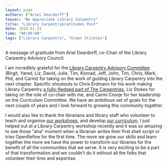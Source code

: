 ```yaml
---
layout: page
authors: ["Ariel Deardorff"]
teaser: "We Appreciate Library Carpentry"
title: "Library CarpentryGratitudes Post"
date: 2020-01-24
time: "00:00:00"
tags: ["Library Carpentry", "Green Stickies"]
---
```


A message of gratitude from Ariel Deardorff, co-Chair of the Library Carpentry Advisory Council:

I am incredibly grateful for the [Library Carpentry Advisory Committee](https://librarycarpentry.org/advisory/) (Birgit, Yared, Liz, David, Julie, Tim, Konrad, Jeff, John, Tim, Chris, Mark, Phil, and Carmi) for taking on the work of guiding Library Carpentry into the next chapter. Specific shoutouts to Chris Erdmann for his work making Library Carpentry [a fully-fledged part of The Carpentries](https://carpentries.org/blog/2018/11/welcoming-library-carpentry/), Liz Stokes for taking on the role of co-chair with me, and Carmi Cronje for her leadership on the Curriculum Committee. We have an ambitious set of goals for the next couple of years and I look forward to growing this community together.
 
I would also like to thank the librarians and library staff who volunteer to teach and organise [our workshops](https://librarycarpentry.org/past_workshops/), and develop [our curriculum](https://librarycarpentry.org/lessons/). I just helped out at a Library Carpentry workshop recently and it was so amazing to see those “aha” moment when a librarian writes their first shell script or tries OpenRefine for the first time. The more we grow our skills and learn together the more we have the power to transform our libraries for the benefit of all the communities that we serve. It is very exciting to be a part of that transformation and we couldn’t do it without all the folks that volunteer their time and expertise.
